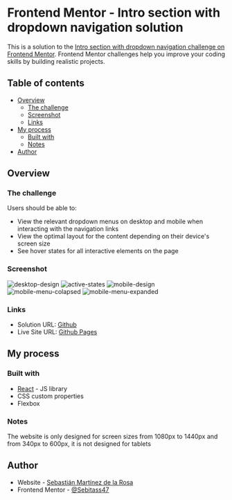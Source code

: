 # Frontend Mentor - Intro section with dropdown navigation solution

This is a solution to the [Intro section with dropdown navigation challenge on Frontend Mentor](https://www.frontendmentor.io/challenges/intro-section-with-dropdown-navigation-ryaPetHE5). Frontend Mentor challenges help you improve your coding skills by building realistic projects. 

## Table of contents

- [Overview](#overview)
  - [The challenge](#the-challenge)
  - [Screenshot](#screenshot)
  - [Links](#links)
- [My process](#my-process)
  - [Built with](#built-with)
  - [Notes](#notes)
- [Author](#author)


## Overview

### The challenge

Users should be able to:

- View the relevant dropdown menus on desktop and mobile when interacting with the navigation links
- View the optimal layout for the content depending on their device's screen size
- See hover states for all interactive elements on the page

### Screenshot

![desktop-design](./result/desktop-design.png)
![active-states](./result/active-states.png)
![mobile-design](./result/mobile-design.png)
![mobile-menu-colapsed](./result/mobile-menu-colapsed.png)
![mobile-menu-expanded](./result/mobile-menu-expanded.png)



### Links

- Solution URL: [Github](https://github.com/Sebitass47/intro-section-with-dropdown-navigation)
- Live Site URL: [Github Pages](https://sebitass47.github.io/intro-section-with-dropdown-navigation)

## My process

### Built with

- [React](https://reactjs.org/) - JS library
- CSS custom properties
- Flexbox

### Notes

The website is only designed for screen sizes from 1080px to 1440px and from 340px to 600px, it is not designed for tablets



## Author

- Website - [Sebastián Martínez de la Rosa](https://sebitass47.com)
- Frontend Mentor - [@Sebitass47](https://www.frontendmentor.io/profile/Sebitass47)



